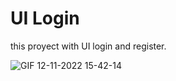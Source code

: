 # UI Login

this proyect with UI login and register.

![GIF 12-11-2022 15-42-14](https://user-images.githubusercontent.com/58452664/201494028-14474cee-e34a-46d5-865a-ee8e620c7fc4.gif)

